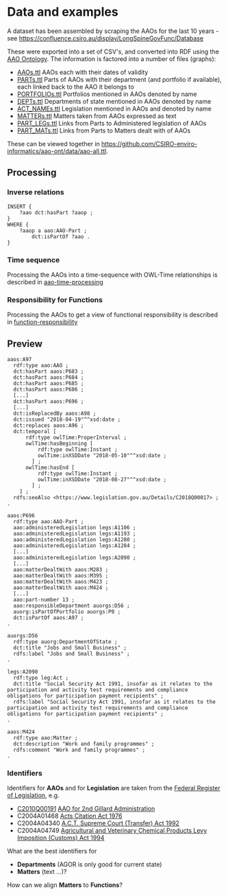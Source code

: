 # Data and examples
A dataset has been assembled by scraping the AAOs for the last 10 years - see https://confluence.csiro.au/display/LongSpineGovFunc/Database

These were exported into a set of CSV's, and converted into RDF using the [AAO Ontology](README.md).
The information is factored into a number of files (graphs):

- [AAOs.ttl](data/AAOs.ttl) AAOs each with their dates of validity
- [PARTs.ttl](data/PARTs.ttl) Parts of AAOs with their department (and portfolio if available), each linked back to the AAO it belongs to
- [PORTFOLIOs.ttl](data/PORTFOLIOs.ttl) Portfolios mentioned in AAOs denoted by name
- [DEPTs.ttl](data/DEPTs.ttl) Departments of state mentioned in AAOs denoted by name
- [ACT_NAMEs.ttl](data/ACT_NAMEs.ttl) Legislation mentioned in AAOs and denoted by name
- [MATTERs.ttl](data/MATTERs.ttl) Matters taken from AAOs expressed as text
- [PART_LEGs.ttl](data/PART_LEGs.ttl) Links from Parts to Administered legislation of AAOs
- [PART_MATs.ttl](data/PART_MATs.ttl) Links from Parts to Matters dealt with of AAOs

These can be viewed together in https://github.com/CSIRO-enviro-informatics/aao-ont/data/aao-all.ttl.

## Processing
### Inverse relations 
```
INSERT {
	?aao dct:hasPart ?aaop ;
}
WHERE {
	?aaop a aao:AAO-Part ;
		dct:isPartOf ?aao .
}
```
### Time sequence
Processing the AAOs into a time-sequence with OWL-Time relationships is described in [aao-time-processing](aao-time-processing.md)

### Responsibility for Functions
Processing the AAOs to get a view of functional responsibility is described in [function-responsibility](function-responsibility.md)

## Preview

```
aaos:A97
  rdf:type aao:AAO ;
  dct:hasPart aaos:P683 ;
  dct:hasPart aaos:P684 ;
  dct:hasPart aaos:P685 ;
  dct:hasPart aaos:P686 ;
  [...]
  dct:hasPart aaos:P696 ;
  [...]
  dct:isReplacedBy aaos:A98 ;
  dct:issued "2018-04-19"^^xsd:date ;
  dct:replaces aaos:A96 ;
  dct:temporal [
      rdf:type owlTime:ProperInterval ;
      owlTime:hasBeginning [
          rdf:type owlTime:Instant ;
          owlTime:inXSDDate "2018-05-10"^^xsd:date ;
        ] ;
      owlTime:hasEnd [
          rdf:type owlTime:Instant ;
          owlTime:inXSDDate "2018-08-27"^^xsd:date ;
        ] ;
    ] ;
  rdfs:seeAlso <https://www.legislation.gov.au/Details/C2018Q00017> ;
.

aaos:P696
  rdf:type aao:AAO-Part ;
  aao:administeredLegislation legs:A1106 ;
  aao:administeredLegislation legs:A1193 ;
  aao:administeredLegislation legs:A1280 ;
  aao:administeredLegislation legs:A1284 ;
  [...]
  aao:administeredLegislation legs:A2090 ;
  [...]
  aao:matterDealtWith aaos:M283 ;
  aao:matterDealtWith aaos:M395 ;
  aao:matterDealtWith aaos:M423 ;
  aao:matterDealtWith aaos:M424 ;
  [...]
  aao:part-number 13 ;
  aao:responsibleDepartment auorgs:D56 ;
  auorg:isPartOfPortfolio auorgs:P0 ;
  dct:isPartOf aaos:A97 ;
.

auorgs:D56
  rdf:type auorg:DepartmentOfState ;
  dct:title "Jobs and Small Business" ;
  rdfs:label "Jobs and Small Business" ;
.

legs:A2090
  rdf:type leg:Act ;
  dct:title "Social Security Act 1991, insofar as it relates to the participation and activity test requirements and compliance obligations for participation payment recipients" ;
  rdfs:label "Social Security Act 1991, insofar as it relates to the participation and activity test requirements and compliance obligations for participation payment recipients" ;
.

aaos:M424
  rdf:type aao:Matter ;
  dct:description "Work and family programmes" ;
  rdfs:comment "Work and family programmes" ;
.

```

### Identifiers
Identifiers for **AAOs** and for **Legislation** are taken from the [Federal Register of Legislation](https://www.legislation.gov.au), e.g.
- [C2010Q00191](data/aaos.ttl) [AAO for 2nd Gillard Administration](https://www.legislation.gov.au/Details/C2010Q00191)
- C2004A01468 [Acts Citation Act 1976](https://www.legislation.gov.au/Details/C2004A01468)
- C2004A04340 [A.C.T. Supreme Court (Transfer) Act 1992](https://www.legislation.gov.au/Details/C2004A04340)
- C2004A04749 [Agricultural and Veterinary Chemical Products Levy Imposition (Customs) Act 1994](https://www.legislation.gov.au/Details/C2004A04749)

What are the best identifiers for
- **Departments** (AGOR is only good for current state)
- **Matters** (text ...)?

How can we align **Matters** to **Functions**?
